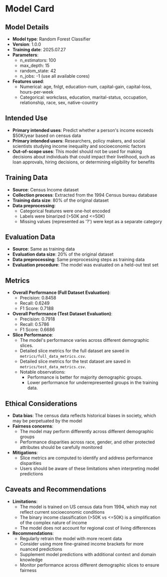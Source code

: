 # Model Card

## Model Details
- **Model type**: Random Forest Classifier
- **Version**: 1.0.0
- **Training date**: 2025.07.27
- **Parameters**:
  - n_estimators: 100
  - max_depth: 15
  - random_state: 42
  - n_jobs: -1 (use all available cores)
- **Features used**: 
  - Numerical: age, fnlgt, education-num, capital-gain, capital-loss, hours-per-week
  - Categorical: workclass, education, marital-status, occupation, relationship, race, sex, native-country

## Intended Use
- **Primary intended uses**: Predict whether a person's income exceeds $50K/year based on census data
- **Primary intended users**: Researchers, policy makers, and social scientists studying income inequality and socioeconomic factors
- **Out-of-scope uses**: This model should not be used for making decisions about individuals that could impact their livelihood, such as loan approvals, hiring decisions, or determining eligibility for benefits

## Training Data
- **Source**: Census Income dataset 
- **Collection process**: Extracted from the 1994 Census bureau database
- **Training data size**: 80% of the original dataset
- **Data preprocessing**: 
  - Categorical features were one-hot encoded
  - Labels were binarized (>50K and <=50K)
  - Missing values (represented as '?') were kept as a separate category

## Evaluation Data
- **Source**: Same as training data
- **Evaluation data size**: 20% of the original dataset
- **Data preprocessing**: Same preprocessing steps as training data
- **Evaluation procedure**: The model was evaluated on a held-out test set

## Metrics
- **Overall Performance (Full Dataset Evaluation)**:
  - Precision: 0.8458
  - Recall: 0.6249
  - F1 Score: 0.7188
- **Overall Performance (Test Dataset Evaluation)**:
  - Precision: 0.7918
  - Recall: 0.5786
  - F1 Score: 0.6686
- **Slice Performance**:
  - The model's performance varies across different demographic slices.
  - Detailed slice metrics for the full dataset are saved in `metrics/full_data_metrics.csv`.
  - Detailed slice metrics for the test dataset are saved in `metrics/test_data_metrics.csv`.
  - Notable observations:
    - Performance is better for majority demographic groups.
    - Lower performance for underrepresented groups in the training data.

## Ethical Considerations
- **Data bias**: The census data reflects historical biases in society, which may be perpetuated by the model
- **Fairness concerns**: 
  - The model may perform differently across different demographic groups
  - Performance disparities across race, gender, and other protected attributes should be carefully monitored
- **Mitigations**: 
  - Slice metrics are computed to identify and address performance disparities
  - Users should be aware of these limitations when interpreting model predictions

## Caveats and Recommendations
- **Limitations**:
  - The model is trained on US census data from 1994, which may not reflect current socioeconomic conditions
  - The binary income classification (>50K vs <=50K) is a simplification of the complex nature of income
  - The model does not account for regional cost of living differences
- **Recommendations**:
  - Regularly retrain the model with more recent data
  - Consider using more fine-grained income brackets for more nuanced predictions
  - Supplement model predictions with additional context and domain knowledge
  - Monitor performance across different demographic slices to ensure fairness

